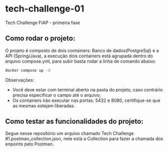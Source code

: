 # tech-challenge-01
Tech Challenge FIAP - primeira fase

## Como rodar o projeto:
O projeto é composto de dois containers: Banco de dados(PostgreSql) e a API (Spring/Java), a execução dois containers está agrupada dentro do arquivo compose.yml, para subir basta rodar a linha de comando abaixo:

``` bash
docker compose up -d
```

Observações:
- Você deve estar com terminal aberto na pasta do projeto, caso contrário precisa especificar o campo até o arquivo;
- Os containers irão executar nas portas: 5432 e 8080, certifique-se que as mesmas estejam liberadas.

## Como testar as funcionalidades do projeto:
Segue nesse repositório um arquivo chamado Tech Challenge #1.postman_collection.json, nele está a Collection para fazer a chamada dos enpoints pelo Postman.
